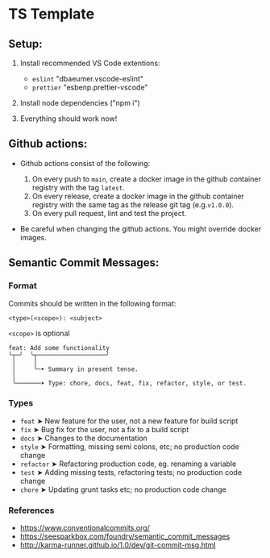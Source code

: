 # TS Template

## Setup:

1. Install recommended VS Code extentions:

    - `eslint` "dbaeumer.vscode-eslint"
    - `prettier` "esbenp.prettier-vscode"

2. Install node dependencies ("npm i")
3. Everything should work now!

##

## Github actions:

-   Github actions consist of the following:

    1. On every push to `main`, create a docker image in the github container registry with the tag `latest`.
    2. On every release, create a docker image in the github container registry with the same tag as the release git tag (e.g.`v1.0.0`).
    3. On every pull request, lint and test the project.

-   Be careful when changing the github actions. You might override docker images.

##

## Semantic Commit Messages:

### Format

Commits should be written in the following format:

`<type>(<scope>): <subject>`

`<scope>` is optional

```
feat: Add some functionality
╰┬─╯  ╰┬───────────────────╯
 │     │
 │     ╰─➤ Summary in present tense.
 │
 ╰───────➤ Type: chore, docs, feat, fix, refactor, style, or test.
```

### Types

-   `feat` ➤ New feature for the user, not a new feature for build script
-   `fix` ➤ Bug fix for the user, not a fix to a build script
-   `docs` ➤ Changes to the documentation
-   `style` ➤ Formatting, missing semi colons, etc; no production code change
-   `refactor` ➤ Refactoring production code, eg. renaming a variable
-   `test` ➤ Adding missing tests, refactoring tests; no production code change
-   `chore` ➤ Updating grunt tasks etc; no production code change

### References

-   https://www.conventionalcommits.org/
-   https://seesparkbox.com/foundry/semantic_commit_messages
-   http://karma-runner.github.io/1.0/dev/git-commit-msg.html
